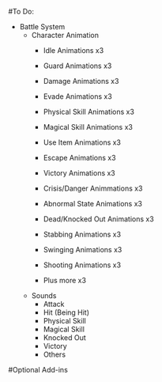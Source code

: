 #To Do:
* Battle System
    * Character Animation 
        * Idle Animations x3
        * Guard Animations x3
        * Damage Animations x3
        * Evade Animations x3
        * Physical Skill Animations x3
        * Magical Skill Animations x3
        * Use Item Animations x3
        * Escape Animations x3
        * Victory Animations x3
        * Crisis/Danger Animmations x3
        * Abnormal State Animations x3
        * Dead/Knocked Out Animations x3
        
        * Stabbing Animations x3
        * Swinging Animations x3
        * Shooting Animations x3
        * Plus more x3
    * Sounds
        * Attack
        * Hit (Being Hit)
        * Physical Skill
        * Magical Skill
        * Knocked Out
        * Victory
        * Others 


 
#Optional Add-ins


#